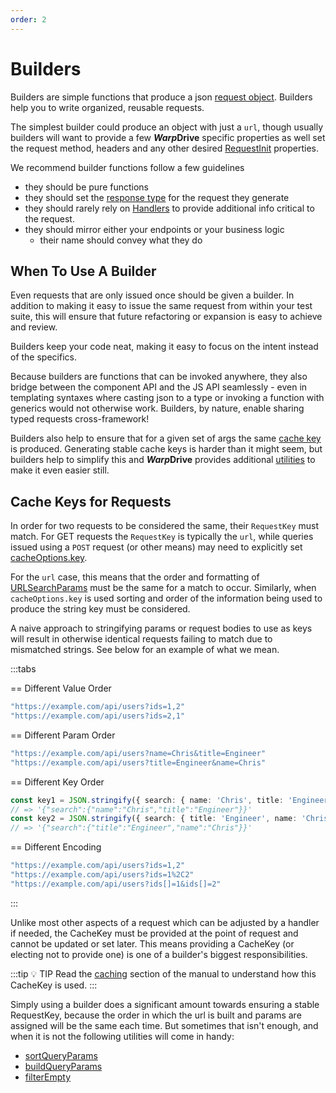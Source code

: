 ```yaml
---
order: 2
---
```


# Builders

Builders are simple functions that produce a json [request object](/api/@warp-drive/core/types/request/interfaces/RequestInfo). Builders help you to write organized, reusable requests.

The simplest builder could produce an object with just a `url`, though usually builders will want to provide a few ***Warp*Drive** specific properties as well set the request method, headers and any other desired [RequestInit](https://developer.mozilla.org/en-US/docs/Web/API/RequestInit) properties.

We recommend builder functions follow a few guidelines
- they should be pure functions
- they should set the [response type](./typing-requests.md) for the request they generate
- they should rarely rely on [Handlers](./handlers.md) to provide additional
  info critical to the request.
- they should mirror either your endpoints or your business logic
  - their name should convey what they do

## When To Use A Builder

Even requests that are only issued once should be given a builder. In addition to making it
easy to issue the same request from within your test suite, this will ensure that future
refactoring or expansion is easy to achieve and review.

Builders keep your code neat, making it easy to focus on the intent instead of the specifics.

Because builders are functions that can be invoked anywhere, they also bridge between the
component API and the JS API seamlessly - even in templating syntaxes where casting json 
to a type or invoking a function with generics would not otherwise work. Builders, by nature,
enable sharing typed requests cross-framework!

Builders also help to ensure that for a given set of args the same [cache key](/api/@warp-drive/core/types/identifier/interfaces/RequestKey) is produced. Generating stable cache keys is harder
than it might seem, but builders help to simplify this and ***Warp*Drive** provides additional
[utilities](/api/@warp-drive/utilities/) to make it even easier still.

## Cache Keys for Requests

In order for two requests to be considered the same, their `RequestKey` must match. For GET requests
the `RequestKey` is typically the `url`, while queries issued using a `POST` request (or other means)
may need to explicitly set [cacheOptions.key](/api/@warp-drive/core/types/request/interfaces/CacheOptions#key).

For the `url` case, this means that the order and formatting of [URLSearchParams](https://developer.mozilla.org/en-US/docs/Web/API/URLSearchParams) must be the same for a match to occur. Similarly, when
`cacheOptions.key` is used sorting and order of the information being used to produce the string key
must be considered.

A naive approach to stringifying params or request bodies to use as keys will result in otherwise identical requests failing to match due to mismatched strings. See below for an example of what
we mean.

:::tabs

== Different Value Order

```ts
"https://example.com/api/users?ids=1,2"
"https://example.com/api/users?ids=2,1"
```

== Different Param Order

```ts
"https://example.com/api/users?name=Chris&title=Engineer"
"https://example.com/api/users?title=Engineer&name=Chris"
```

== Different Key Order

```ts
const key1 = JSON.stringify({ search: { name: 'Chris', title: 'Engineer' } });
// => '{"search":{"name":"Chris","title":"Engineer"}}'
const key2 = JSON.stringify({ search: { title: 'Engineer', name: 'Chris',  } });
// => '{"search":{"title":"Engineer","name":"Chris"}}'
```

== Different Encoding

```ts
"https://example.com/api/users?ids=1,2"
"https://example.com/api/users?ids=1%2C2"
"https://example.com/api/users?ids[]=1&ids[]=2"
```

:::

Unlike most other aspects of a request which can be adjusted by a handler if needed, the CacheKey must
be provided at the point of request and cannot be updated or set later. This means providing a CacheKey
(or electing not to provide one) is one of a builder's biggest responsibilities.

:::tip 💡 TIP
Read the [caching](../caching.md#determining-the-cachekey-and-checking-if-the-response-is-stale) section of the manual to understand how this CacheKey is used.
:::

Simply using a builder does a significant amount towards ensuring a stable RequestKey, because the order
in which the url is built and params are assigned will be the same each time. But sometimes that isn't
enough, and when it is not the following utilities will come in handy:

- [sortQueryParams](/api/@warp-drive/utilities/functions/sortQueryParams)
- [buildQueryParams](/api/@warp-drive/utilities/functions/buildQueryParams)
- [filterEmpty](/api/@warp-drive/utilities/functions/filterEmpty)


